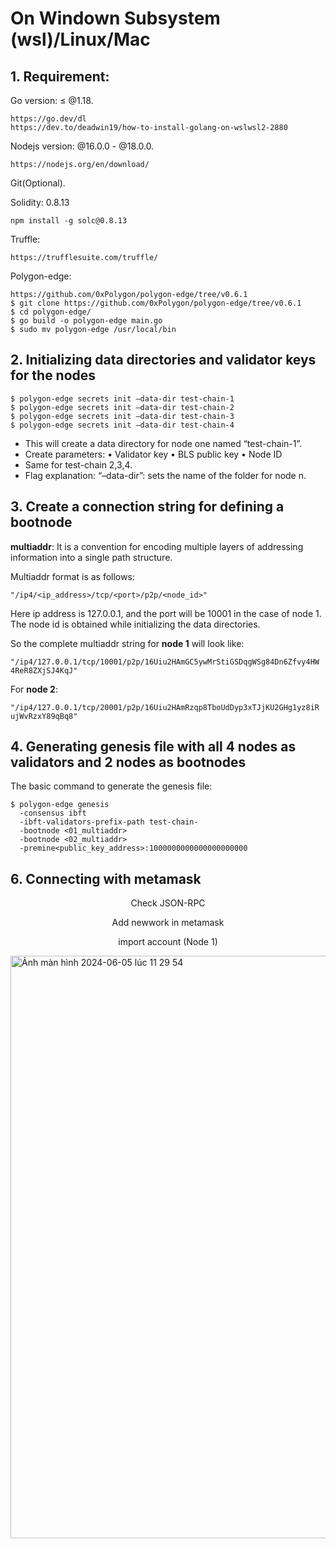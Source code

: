 # On Windown Subsystem (wsl)/Linux/Mac

## 1. Requirement:
Go version: ≤ @1.18.

    https://go.dev/dl
    https://dev.to/deadwin19/how-to-install-golang-on-wslwsl2-2880

Nodejs version: @16.0.0 - @18.0.0.

    https://nodejs.org/en/download/

Git(Optional).

Solidity: 0.8.13

    npm install -g solc@0.8.13

Truffle:

    https://trufflesuite.com/truffle/


Polygon-edge:

    https://github.com/0xPolygon/polygon-edge/tree/v0.6.1
    $ git clone https://github.com/0xPolygon/polygon-edge/tree/v0.6.1
    $ cd polygon-edge/
    $ go build -o polygon-edge main.go
    $ sudo mv polygon-edge /usr/local/bin

## 2. Initializing data directories and validator keys for the nodes

    $ polygon-edge secrets init –data-dir test-chain-1
    $ polygon-edge secrets init –data-dir test-chain-2
    $ polygon-edge secrets init –data-dir test-chain-3
    $ polygon-edge secrets init –data-dir test-chain-4


- This will create a data directory for node one named “test-chain-1”.
- Create parameters:
• Validator key
• BLS public key
• Node ID
- Same for test-chain 2,3,4.
- Flag explanation:
“–data-dir”: sets the name of the folder for node n.

## 3. Create a connection string for defining a bootnode

**multiaddr**: It is a convention for encoding multiple layers of addressing information into a single path structure.

Multiaddr format is as follows:

    "/ip4/<ip_address>/tcp/<port>/p2p/<node_id>"

Here ip address is 127.0.0.1, and the port will be 10001 in the case of node 1. The node id is obtained while initializing the data directories.

So the complete multiaddr string for **node 1** will look like:

    "/ip4/127.0.0.1/tcp/10001/p2p/16Uiu2HAmGC5ywMrStiGSDqgWSg84Dn6Zfvy4HW
    4ReR8ZXjSJ4KqJ"

For **node 2**:

    "/ip4/127.0.0.1/tcp/20001/p2p/16Uiu2HAmRzqp8TboUdDyp3xTJjKU2GHg1yz8iR
    ujWvRzxY89qBq8"

## 4. Generating genesis file with all 4 nodes as validators and 2 nodes as bootnodes

The basic command to generate the genesis file:

    $ polygon-edge genesis
      -consensus ibft
      -ibft-validators-prefix-path test-chain-
      -bootnode <01_multiaddr>
      -bootnode <02_multiaddr>
      -premine<public_key_address>:1000000000000000000000




## 6. Connecting with metamask


<p align="center">Check JSON-RPC</p>

<p align="center">Add newwork in metamask</p>

<p align="center">import account (Node 1)</p>


<img width="932" alt="Ảnh màn hình 2024-06-05 lúc 11 29 54" src="https://github.com/nguyenthianhthu0903/zero-day/assets/92707250/f50a0c4c-356d-4896-8cb6-23c67a6657f3">
